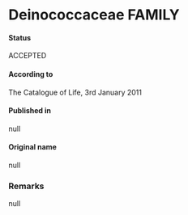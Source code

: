 Deinococcaceae FAMILY
=======

#### Status
ACCEPTED

#### According to
The Catalogue of Life, 3rd January 2011

#### Published in
null

#### Original name
null

### Remarks
null